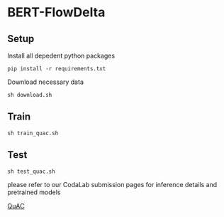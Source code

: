# BERT-FlowDelta

## Setup

Install all depedent python packages

```
pip install -r requirements.txt
```

Download necessary data

```
sh download.sh
```

## Train

```
sh train_quac.sh
```
## Test

```
sh test_quac.sh
```

please refer to our CodaLab submission pages for inference details and pretrained models

[QuAC](https://worksheets.codalab.org/worksheets/0xacb00235ee6b42b3aa682c5d62204a81)
